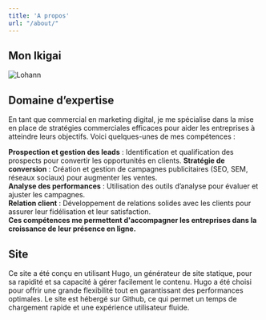 ```yaml
---
title: 'A propos'
url: "/about/"
---
```


## Mon Ikigai 

![Lohann](../../labveiltech/images/icons/ikigai.png)



## Domaine d’expertise

En tant que commercial en marketing digital, je me spécialise dans la mise en place de stratégies commerciales efficaces pour aider les entreprises à atteindre leurs objectifs. Voici quelques-unes de mes compétences :

**Prospection et gestion des leads** : Identification et qualification des prospects pour convertir les opportunités en clients.
**Stratégie de conversion** : Création et gestion de campagnes publicitaires (SEO, SEM, réseaux sociaux) pour augmenter les ventes.  
**Analyse des performances** : Utilisation des outils d’analyse pour évaluer et ajuster les campagnes.  
**Relation client** : Développement de relations solides avec les clients pour assurer leur fidélisation et leur satisfaction.  
**Ces compétences me permettent d'accompagner les entreprises dans la croissance de leur présence en ligne.**

## Site

Ce site a été conçu en utilisant Hugo, un générateur de site statique, pour sa rapidité et sa capacité à gérer facilement le contenu. Hugo a été choisi pour offrir une grande flexibilité tout en garantissant des performances optimales. Le site est hébergé sur Github, ce qui permet un temps de chargement rapide et une expérience utilisateur fluide.







